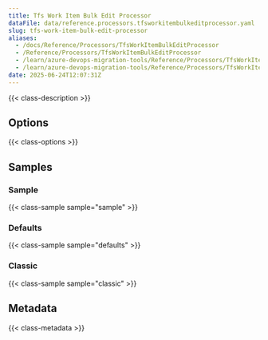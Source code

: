```yaml
---
title: Tfs Work Item Bulk Edit Processor
dataFile: data/reference.processors.tfsworkitembulkeditprocessor.yaml
slug: tfs-work-item-bulk-edit-processor
aliases:
  - /docs/Reference/Processors/TfsWorkItemBulkEditProcessor
  - /Reference/Processors/TfsWorkItemBulkEditProcessor
  - /learn/azure-devops-migration-tools/Reference/Processors/TfsWorkItemBulkEditProcessor
  - /learn/azure-devops-migration-tools/Reference/Processors/TfsWorkItemBulkEditProcessor/index.md
date: 2025-06-24T12:07:31Z
---
```


{{< class-description >}}

## Options

{{< class-options >}}

## Samples

### Sample

{{< class-sample sample="sample" >}}

### Defaults

{{< class-sample sample="defaults" >}}

### Classic

{{< class-sample sample="classic" >}}

## Metadata

{{< class-metadata >}}
